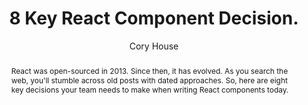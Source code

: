 ---
sections: [reactjs]
link: https://medium.freecodecamp.org/8-key-react-component-decisions-cc965db11594
title: "8 Key React Component Decision."
author: "Cory House"
publishedAt: 2017-10-02T00:00:00.000Z
type: [article]
topics: [miscellaneous]
suggestedBy: [andreamangano]
createdAt: 2018-03-20T22:45:59.815Z
reference: aHR0cHM6Ly9tZWRpdW0uZnJlZWNvZGVjYW1wLm9yZy84LWtleS1yZWFjdC1jb21wb25lbnQtZGVjaXNpb25zLWNjOTY1ZGIxMTU5NA
slug: 8-key-react-component-decision-by-cory-house
abstract: "React was open-sourced in 2013. Since then, it has evolved. As you search the web, you'll stumble across old posts with dated approaches. So, here are eight key decisions your team needs to make when writing React components today."
---